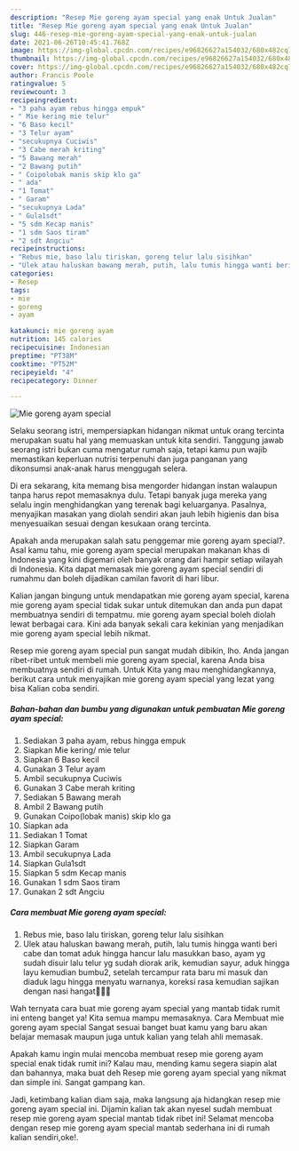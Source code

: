 ```yaml
---
description: "Resep Mie goreng ayam special yang enak Untuk Jualan"
title: "Resep Mie goreng ayam special yang enak Untuk Jualan"
slug: 446-resep-mie-goreng-ayam-special-yang-enak-untuk-jualan
date: 2021-06-26T10:45:41.768Z
image: https://img-global.cpcdn.com/recipes/e96826627a154032/680x482cq70/mie-goreng-ayam-special-foto-resep-utama.jpg
thumbnail: https://img-global.cpcdn.com/recipes/e96826627a154032/680x482cq70/mie-goreng-ayam-special-foto-resep-utama.jpg
cover: https://img-global.cpcdn.com/recipes/e96826627a154032/680x482cq70/mie-goreng-ayam-special-foto-resep-utama.jpg
author: Francis Poole
ratingvalue: 5
reviewcount: 3
recipeingredient:
- "3 paha ayam rebus hingga empuk"
- " Mie kering mie telur"
- "6 Baso kecil"
- "3 Telur ayam"
- "secukupnya Cuciwis"
- "3 Cabe merah kriting"
- "5 Bawang merah"
- "2 Bawang putih"
- " Coipolobak manis skip klo ga"
- " ada"
- "1 Tomat"
- " Garam"
- "secukupnya Lada"
- " Gula1sdt"
- "5 sdm Kecap manis"
- "1 sdm Saos tiram"
- "2 sdt Angciu"
recipeinstructions:
- "Rebus mie, baso lalu tiriskan, goreng telur lalu sisihkan"
- "Ulek atau haluskan bawang merah, putih, lalu tumis hingga wanti beri cabe dan tomat aduk hingga hancur lalu masukkan baso, ayam yg sudah disuir lalu telur yg sudah diorak arik, kemudian sayur, aduk hingga layu kemudian bumbu2, setelah tercampur rata baru mi masuk dan diaduk lagu hingga menyatu warnanya, koreksi rasa kemudian sajikan dengan nasi hangat🍝🍝🍝"
categories:
- Resep
tags:
- mie
- goreng
- ayam

katakunci: mie goreng ayam 
nutrition: 145 calories
recipecuisine: Indonesian
preptime: "PT38M"
cooktime: "PT52M"
recipeyield: "4"
recipecategory: Dinner

---
```



![Mie goreng ayam special](https://img-global.cpcdn.com/recipes/e96826627a154032/680x482cq70/mie-goreng-ayam-special-foto-resep-utama.jpg)

Selaku seorang istri, mempersiapkan hidangan nikmat untuk orang tercinta merupakan suatu hal yang memuaskan untuk kita sendiri. Tanggung jawab seorang istri bukan cuma mengatur rumah saja, tetapi kamu pun wajib memastikan keperluan nutrisi terpenuhi dan juga panganan yang dikonsumsi anak-anak harus menggugah selera.

Di era  sekarang, kita memang bisa mengorder hidangan instan walaupun tanpa harus repot memasaknya dulu. Tetapi banyak juga mereka yang selalu ingin menghidangkan yang terenak bagi keluarganya. Pasalnya, menyajikan masakan yang diolah sendiri akan jauh lebih higienis dan bisa menyesuaikan sesuai dengan kesukaan orang tercinta. 



Apakah anda merupakan salah satu penggemar mie goreng ayam special?. Asal kamu tahu, mie goreng ayam special merupakan makanan khas di Indonesia yang kini digemari oleh banyak orang dari hampir setiap wilayah di Indonesia. Kita dapat memasak mie goreng ayam special sendiri di rumahmu dan boleh dijadikan camilan favorit di hari libur.

Kalian jangan bingung untuk mendapatkan mie goreng ayam special, karena mie goreng ayam special tidak sukar untuk ditemukan dan anda pun dapat membuatnya sendiri di tempatmu. mie goreng ayam special boleh diolah lewat berbagai cara. Kini ada banyak sekali cara kekinian yang menjadikan mie goreng ayam special lebih nikmat.

Resep mie goreng ayam special pun sangat mudah dibikin, lho. Anda jangan ribet-ribet untuk membeli mie goreng ayam special, karena Anda bisa membuatnya sendiri di rumah. Untuk Kita yang mau menghidangkannya, berikut cara untuk menyajikan mie goreng ayam special yang lezat yang bisa Kalian coba sendiri.

<!--inarticleads1-->

##### Bahan-bahan dan bumbu yang digunakan untuk pembuatan Mie goreng ayam special:

1. Sediakan 3 paha ayam, rebus hingga empuk
1. Siapkan  Mie kering/ mie telur
1. Siapkan 6 Baso kecil
1. Gunakan 3 Telur ayam
1. Ambil secukupnya Cuciwis
1. Gunakan 3 Cabe merah kriting
1. Sediakan 5 Bawang merah
1. Ambil 2 Bawang putih
1. Gunakan  Coipo(lobak manis) skip klo ga
1. Siapkan  ada
1. Sediakan 1 Tomat
1. Siapkan  Garam
1. Ambil secukupnya Lada
1. Siapkan  Gula1sdt
1. Siapkan 5 sdm Kecap manis
1. Gunakan 1 sdm Saos tiram
1. Gunakan 2 sdt Angciu




<!--inarticleads2-->

##### Cara membuat Mie goreng ayam special:

1. Rebus mie, baso lalu tiriskan, goreng telur lalu sisihkan
1. Ulek atau haluskan bawang merah, putih, lalu tumis hingga wanti beri cabe dan tomat aduk hingga hancur lalu masukkan baso, ayam yg sudah disuir lalu telur yg sudah diorak arik, kemudian sayur, aduk hingga layu kemudian bumbu2, setelah tercampur rata baru mi masuk dan diaduk lagu hingga menyatu warnanya, koreksi rasa kemudian sajikan dengan nasi hangat🍝🍝🍝




Wah ternyata cara buat mie goreng ayam special yang mantab tidak rumit ini enteng banget ya! Kita semua mampu memasaknya. Cara Membuat mie goreng ayam special Sangat sesuai banget buat kamu yang baru akan belajar memasak maupun juga untuk kalian yang telah ahli memasak.

Apakah kamu ingin mulai mencoba membuat resep mie goreng ayam special enak tidak rumit ini? Kalau mau, mending kamu segera siapin alat dan bahannya, maka buat deh Resep mie goreng ayam special yang nikmat dan simple ini. Sangat gampang kan. 

Jadi, ketimbang kalian diam saja, maka langsung aja hidangkan resep mie goreng ayam special ini. Dijamin kalian tak akan nyesel sudah membuat resep mie goreng ayam special mantab tidak ribet ini! Selamat mencoba dengan resep mie goreng ayam special mantab sederhana ini di rumah kalian sendiri,oke!.

